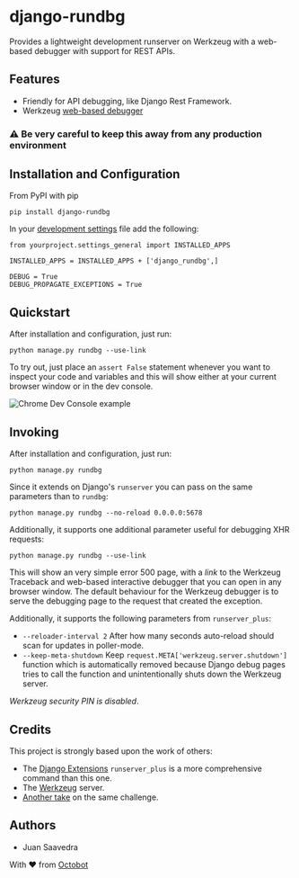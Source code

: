 # django-rundbg

Provides a lightweight development runserver on Werkzeug with a web-based debugger
with support for REST APIs.

## Features
- Friendly for API debugging, like Django Rest Framework. 
- Werkzeug [web-based debugger](http://werkzeug.pocoo.org/docs/0.11/debug/#using-the-debugger)

### :warning: Be very careful to keep this away from any production environment

## Installation and Configuration
From PyPI with pip

```
pip install django-rundbg
```

In your [development settings](https://code.djangoproject.com/wiki/SplitSettings#Multiplesettingfilesimportingfromeachother) file add the following:
```
from yourproject.settings_general import INSTALLED_APPS

INSTALLED_APPS = INSTALLED_APPS + ['django_rundbg',]

DEBUG = True
DEBUG_PROPAGATE_EXCEPTIONS = True
```

## Quickstart
After installation and configuration, just run:
```
python manage.py rundbg --use-link
```

To try out, just place an `assert False` statement whenever you want to inspect your code and variables and this will show either at your
current browser window or in the dev console.

![Chrome Dev Console example](https://www.octobot.io/uploads/django-rundbg/chrome-dev-example.png)

## Invoking
After installation and configuration, just run:
```
python manage.py rundbg
```

Since it extends on Django's `runserver` you can pass on the same parameters than to `rundbg`:
```
python manage.py rundbg --no-reload 0.0.0.0:5678
```

Additionally, it supports one additional parameter useful for debugging XHR requests:
```
python manage.py rundbg --use-link
```

This will show an very simple error 500 page, with a _link_ to the Werkzeug Traceback and web-based interactive debugger that you can open in any browser window. The default behaviour for the 
Werkzeug debugger is to serve the debugging page to the request that created the exception.

Additionally, it supports the following parameters from `runserver_plus`:
- `--reloader-interval 2` After how many seconds auto-reload should scan for updates in poller-mode.
- `--keep-meta-shutdown` Keep `request.META['werkzeug.server.shutdown']` function which is automatically removed because Django 
debug pages tries to call the function and unintentionally shuts down the Werkzeug server.

*Werkzeug security PIN is disabled*.

## Credits

This project is strongly based upon the work of others:
- The [Django Extensions](https://github.com/django-extensions/django-extensions) `runserver_plus` is a
more comprehensive command than this one.
- The [Werkzeug](http://werkzeug.pocoo.org/) server.
- [Another take](https://github.com/philippbosch/django-werkzeug-debugger-runserver) on the same challenge.

## Authors
- Juan Saavedra

With :heart: from [Octobot](https://www.octobot.io)
